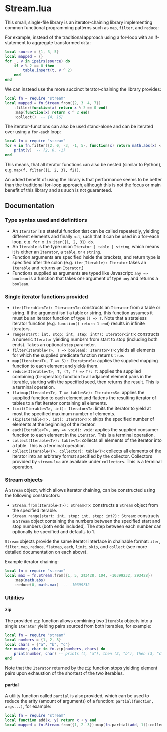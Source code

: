 # Stream.lua

This small, single-file library is an iterator-chaining library implementing common functional programming patterns such as `map`, `filter`, and `reduce`:

For example, instead of the traditional approach using a for-loop with an if-statement to aggregate transformed data:

```lua
local source = {1, 3, 5}
local mapped = {}
for _, v in ipairs(source) do
    if v % 2 == 0 then
        table.insert(t, v ^ 2)
    end
end
```

We can instead use the more succinct iterator-chaining the library provides:

```lua
local fn = require "stream"
local mapped = fn.Stream.from({2, 3, 4, 7})
    :filter(function(x) return x % 2 == 0 end)
    :map(function(x) return x ^ 2 end)
    :collect()  -- {4, 16}
```

The iterator-functions can also be used stand-alone and can be iterated over using a `for-each` loop:
```lua
local fn = require "stream"
for v in fn.filter({2, 0, -3, -1, 5}, function(x) return math.abs(x) < 3 end) do
    print(v)  -- {2, 0, -1}
end
```

This means, that all iterator functions can also be nested (similar to Python), e.g. `map(f, filter({1, 2, 3}, f2))`.

An added benefit of using the library is that performance seems to be better than the traditional for-loop approach, although this is not the focus or main benefit of this library and as such is not guaranteed.

## Documentation

### Type syntax used and definitions

- An `Iterator` is a stateful function that can be called repeatedly, yielding different elements and finally `nil`, such that it can be used in a for-each loop, e.g. `for x in iter({1, 2, 3}) do`.
- An `Iterable` is the type union `Iterator | table | string`, which means it is either an `Iterator`, a `table`, or a `string`.
- Function arguments are specified inside the brackets, and return type is specified after the colon (e.g. `iter(Iterable): Iterator` takes an `Iterable` and returns an `Iterator`.)
- Functions supplied as arguments are typed like Javascript: `any => boolean` is a function that takes one argument of type `any` and returns a `boolean`.

### Single iterator functions provided

- `iter(Iterable<T>): Iterator<T>`: constructs an `Iterator` from a table or string. If the argument isn't a table or string, this function assumes it must be an iterator function of type `() => T`. Note that a stateless iterator function (e.g. `function() return 1 end`) results in infinite iterators.
- `range(start: int, stop: int, step: int?): Iterator<int>`: constructs a numeric `Iterator` yielding numbers from start to stop (including both ends). Takes an optional `step` parameter.
- `filter(Iterable<T>, T => boolean): Iterator<T>`: yields all elements for which the supplied predicate function returns `true`.
- `map(Iterator<T>, T => S): Iterator<S>`: applies the supplied mapping function to each element and yields them.
- `reduce(Iterable<T>, T, (T, T) => T): T`: applies the supplied combining (bi-operator) function to all adjacent element pairs in the iterable, starting with the specified seed, then returns the result. This is a terminal operation.
- `flatmap(Iterable<T>, T => table<S>): Iterator<S>`: applies the supplied function to each element and flattens the resulting iterator of tables to a flat iterator containing all elements.
- `limit(Iterable<T>, int): Iterator<T>`: limits the iterator to yield at most the specified maximum number of elements.
- `skip(Iterable<T>, int): Iterator<T>`: skips the specified number of elements at the beginning of the iterator.
- `each(Iterable<T>, any => void): void`: applies the supplied consumer function to each element in the `Iterator`. This is a terminal operation.
- `collect(Iterable<T>): table<T>`: collects all elements of the iterator into a table. This is a terminal operation.
- `collect(Iterable<T>, collector): table<T>`: collects all elements of the iterator into an arbitrary format specified by the collector. Collectors provided by `stream.lua` are available under `collectors`. This is a terminal operation.

### Stream objects

A `Stream` object, which allows iterator chaining, can be constructed using the following constructors:
- `Stream.from(Iterable<T>): Stream<T>`: constructs a `Stream` object from the specified iterable.
- `Stream.range(start: int, stop: int, step: int?): Stream`: constructs a `Stream` object containing the numbers between the specified start and stop numbers (both ends included). The step between each number can optionally be specified and defaults to 1.

`Stream` objects provide the same iterator interface in chainable format: `iter`, `filter`, `map`, `reduce`, `flatmap`, `each`, `limit`, `skip`, and `collect` (see more detailed documentation on each above).

Example iterator chaining:

```lua
local fn = require "stream"
local max = fn.Stream.from({1, 5, 283428, 104, -10399232, 293428})
    :map(math.abs)
    :reduce(0, math.max)  -- -10399232
```

### Utilities

#### zip

The provided `zip` function allows combining two `Iterable` objects into a single `Iterator` yielding pairs sourced from both iterables, for example:

```lua
local fn = require "stream"
local numbers = {1, 2, 3}
local chars = {"a", "b", "c"}
for number, char in fn.zip(numbers, chars) do
    print(number, char) -- prints (1, "a"), then (2, "b"), then (3, "c")
end
```

Note that the `Iterator` returned by the `zip` function stops yielding element pairs upon exhaustion of the shortest of the two iterables.

#### partial

A utility function called `partial` is also provided, which can be used to reduce the arity (amount of arguments) of a function: `partial(function, args...)`, for example:

```lua
local fn = require "stream"
local function add(x, y) return x + y end
local mapped = fn.Stream.from({1, 2, 3}):map(fn.partial(add, 1)):collect()  -- {2, 3, 4}
```
